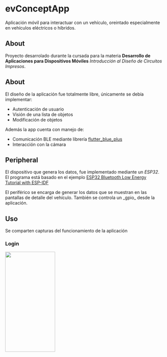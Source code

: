 # evConceptApp
Aplicación móvil para interactuar con un vehículo, oreintado especialmente en vehículos eléctricos o híbridos.

## About
Proyecto desarrolado durante la cursada para la materia **Desarrollo de Aplicaciones para Dispositivos Móviles** _Introducción al Diseño de Circuitos Impresos_.

## About
El diseño de la aplicación fue totalmente libre, únicamente se debía implementar:
- Autenticación de usuario
- Visión de una lista de objetos
- Modificación de objetos
<p>
</p>
Además la app cuenta con manejo de:

- Comunicación BLE mediante librería [flutter_blue_plus](https://pub.dev/packages/flutter_blue_plus/)
- Interacción con la cámara


## Peripheral
El dispositivo que genera los datos, fue implementado mediante un _ESP32_.
El programa está basado en el ejemplo [ESP32 Bluetooth Low Energy Tutorial with ESP-IDF](https://innovationyourself.com/esp32-bluetooth-low-energy-tutorial/)
<p>
</p>
El periférico se encarga de generar los datos que se muestran en las pantallas de detalle del vehículo.
También se controla un _gpio_ desde la aplicación.

## Uso
Se comparten capturas del funcionamiento de la aplicación

### Login


<img src="https://github.com/TobiasBp99/evConceptApp/tree/master/gifs/VID-20240629-WA0003.gif" width="160" height="320" />

